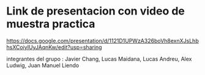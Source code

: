 # Link de presentacion con video de muestra practica
https://docs.google.com/presentation/d/1121D1UPWzA326boVh8exnXJsLhbhsXCoiyIUyJAqnKw/edit?usp=sharing


integrantes del grupo : Javier Chang, Lucas Maidana, Lucas Andreu, Alex Ludwig, Juan Manuel Liendo

